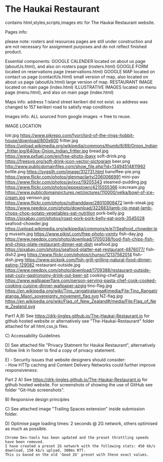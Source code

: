 # The Haukai Restaurant
contains html,styles,scripts,images etc for The Haukai Restaurant website.

Pages info:

please note: rosters and resources pages are still under construction and are not necessary for assignment purposes and do not reflect finished product.

Essential components:
GOOGLE CALENDER         located on about us page (aboutUs.html), and also on rosters page (rosters.html)
GOOGLE FORM             located on reservations page (reservations.html)
GOOGLE MAP              located on contact us page (contactUs.html) small version of map, also located on about us page (aboutUs.html) large version of map.
RESTAURANT IMAGE        located on main page (index.html)
ILLUSTRATIVE IMAGES     located on menu page (menu.html), and also on main page (index.html)

Maps info:
address 1 island street kerikeri did not exist. so address was changed to 157 kerikeri road to satisfy map conditions

Images info: ALL sourced from google images -> free to reuse.

IMAGE                   LOCATION

lotr.jpg                https://www.pikrepo.com/fyorr/lord-of-the-rings-hobbit-house/download/800x600
fritter.jpg             https://upload.wikimedia.org/wikipedia/commons/thumb/8/89/Onion_Indian_fritter.jpg/640px-Onion_Indian_fritter.jpg
bread.jpg               https://www.pxfuel.com/en/free-photo-ibayx
soft-drink.png          https://freesvg.org/soft-drink-icon-vector-pictogram
beer.png                http://www.publicdomainfiles.com/show_file.php?id=13494514811992
bottle.png              https://svgsilh.com/image/312731.html
banoffee-pie.png        https://www.flickr.com/photos/glenmaclarty/2060066991
mini-pav                https://www.flickr.com/photos/avlxyz/19205343
steamed-pudding.jpg     https://www.flickr.com/photos/jeppestown/4215555366
icecream.jpg            https://www.publicdomainpictures.net/pictures/110000/velka/bowl-of-ice-cream.jpg
venison.jpg             https://www.flickr.com/photos/ruthanddave/28010908472
lamb-steak.jpg          https://www.needpix.com/photo/download/322883/lamb-rip-meat-lamb-chops-chop-potato-vegetables-eat-nutrition
pork-belly.jpg          https://pixabay.com/photos/roast-pork-pork-belly-eat-pork-3545028
seafood-chowder.jpg     https://upload.wikimedia.org/wikipedia/commons/e/e7/Seafood_chowder.jpg
mussels.jpg             https://www.pikist.com/free-photo-vxmtv
fish-day.jpg            https://www.needpix.com/photo/download/1705038/food-fish-chips-fish-and-chips-plate-restaurant-dinner-eat-dish
seafood.jpg             https://pixabay.com/photos/seafood-platter-eat-restaurant-4876077/
fish-dish2.jpeg         https://www.flickr.com/photos/chunso/12137562014
fish-dish.jpeg          https://www.pickpik.com/fish-grill-grilling-natural-food-dinner-eating-129082
restaurant-outside.jpg  https://www.needpix.com/photo/download/1709388/restaurant-outside-seat-cozy-gastronomy-drink-out-beer-sit
cooking-chef.jpg        https://www.wallpaperflare.com/person-serving-pasta-chef-cook-cooked-cooking-cuisine-dinner-wallpaper-azgig
tino-flag.jpg           https://en.wikipedia.org/wiki/Tino_rangatiratanga#/media/File:Tino_Rangatiratanga_Maori_sovereignty_movement_flag.svg
NZ-flag.jpg             https://en.wikipedia.org/wiki/Flag_of_New_Zealand#/media/File:Flag_of_New_Zealand.svg


Part1
A,B) See https://drk-jingles.github.io/The-Haukai-Restaurant.io for github hosted website or alternatively see "The-Haukai-Restaurant" folder attached for all html,css,js files.

C)  Accessability Guidelines            



D)  See attached file "Privacy Statment for Haukai Restaurant", alternatively follow link in footer to find a copy of privacy statement.

E)  - Security issues that website designers should consider:       
    - How HTTp caching and Content Delivery Networks could further improve responsiveness:      


Part 2
A)  See https://drk-jingles.github.io/The-Haukai-Restaurant.io for github hosted website.
    For screenshots of showing the use of GitHub see folder "Git-Hub screenshots".

B)  Responsive design principles              

C)  See attached image "Trailing Spaces extension" inside submission folder.

D)  Optimise page loading times: 2 seconds @ 2G network, others optimised as much as possible.

    Chrome Dev-tools has been updated and the preset throttling speeds have been removed.
    I have created a preset 2G network with the following stats: 450 kb/s download, 150 kb/s upload, 300ms RTT.
    This is based on the old 'Good 2G' preset with these exact values.